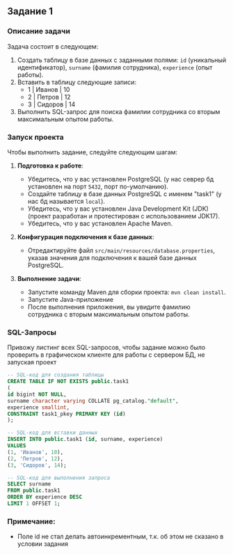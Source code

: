 ## Задание 1

### Описание задачи
Задача состоит в следующем:
1. Создать таблицу в базе данных с заданными полями: `id` (уникальный идентификатор), `surname` (фамилия сотрудника), `experience` (опыт работы).
2. Вставить в таблицу следующие записи:
    - 1 | Иванов | 10
    - 2 | Петров | 12
    - 3 | Сидоров | 14
3. Выполнить SQL-запрос для поиска фамилии сотрудника со вторым максимальным опытом работы.

### Запуск проекта

Чтобы выполнить задание, следуйте следующим шагам:

1. **Подготовка к работе**:
    - Убедитесь, что у вас установлен PostgreSQL (у нас севрер бд установлен на порт `5432`, порт по-умолчанию).
    - Создайте таблицу в базе данных PostgreSQL с именем "task1" (у нас бд называется `local`).
    - Убедитесь, что у вас установлен Java Development Kit (JDK) (проект разработан и протестирован с использованием JDK17).
    - Убедитесь, что у вас установлен Apache Maven.

2. **Конфигурация подключения к базе данных**:
    - Отредактируйте файл `src/main/resources/database.properties`, указав значения для подключения к вашей базе данных PostgreSQL.

3. **Выполнение задачи**:
    - Запустите команду Maven для сборки проекта: `mvn clean install`.
    - Запустите Java-приложение
    - После выполнения приложения, вы увидите фамилию сотрудника с вторым максимальным опытом работы.

### SQL-Запросы
Привожу листинг всех SQL-запросов, чтобы задание можно было проверить в графическом клиенте для работы с сервером БД, не запуская проект
```sql
-- SQL-код для создания таблицы
CREATE TABLE IF NOT EXISTS public.task1
(
id bigint NOT NULL,
surname character varying COLLATE pg_catalog."default",
experience smallint,
CONSTRAINT task1_pkey PRIMARY KEY (id)
);

-- SQL-код для вставки данных
INSERT INTO public.task1 (id, surname, experience)
VALUES
(1, 'Иванов', 10),
(2, 'Петров', 12),
(3, 'Сидоров', 14);

-- SQL-код для выполнения запроса
SELECT surname
FROM public.task1
ORDER BY experience DESC
LIMIT 1 OFFSET 1;
```


### Примечание:
- Поле id не стал делать автоинкрементным, т.к. об этом не сказано в условии задания



